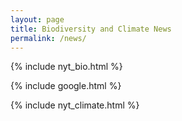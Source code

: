 ```yaml
---
layout: page
title: Biodiversity and Climate News
permalink: /news/
---
```


 {% include nyt_bio.html %}

 {% include google.html %}

 {% include nyt_climate.html %}
